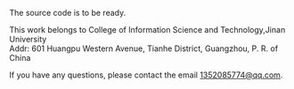 
The source code is to be ready.
  
This work belongs to College of Information Science and Technology,Jinan University  
Addr: 601 Huangpu Western Avenue, Tianhe District, Guangzhou, P. R. of China  

If you have any questions, please contact the email 1352085774@qq.com.  
